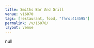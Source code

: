 ```yaml
---
title: Smiths Bar And Grill
venue: v16070
tags: [restaurant, food, "fhrs:414595"]
permalink: /v/16070/
layout: venue
---
```

null